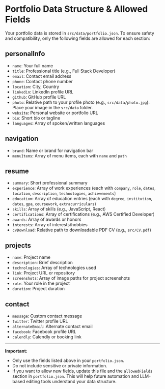 # Portfolio Data Structure & Allowed Fields

Your portfolio data is stored in `src/data/portfolio.json`. To ensure safety and compatibility, only the following fields are allowed for each section:

## personalInfo
- `name`: Your full name
- `title`: Professional title (e.g., Full Stack Developer)
- `email`: Contact email address
- `phone`: Contact phone number
- `location`: City, Country
- `linkedin`: LinkedIn profile URL
- `github`: GitHub profile URL
- `photo`: Relative path to your profile photo (e.g., `src/data/photo.jpg`). Place your image in the `src/data` folder.
- `website`: Personal website or portfolio URL
- `bio`: Short bio or tagline
- `languages`: Array of spoken/written languages

## navigation
- `brand`: Name or brand for navigation bar
- `menuItems`: Array of menu items, each with `name` and `path`

## resume
- `summary`: Short professional summary
- `experience`: Array of work experiences (each with `company`, `role`, `dates`, `location`, `description`, `technologies`, `achievements`)
- `education`: Array of education entries (each with `degree`, `institution`, `dates`, `gpa`, `coursework`, `extracurriculars`)
- `skills`: Array of skills (e.g., JavaScript, React)
- `certifications`: Array of certifications (e.g., AWS Certified Developer)
- `awards`: Array of awards or honors
- `interests`: Array of interests/hobbies
- `cvDownload`: Relative path to downloadable PDF CV (e.g., `src/CV.pdf`)

## projects
- `name`: Project name
- `description`: Brief description
- `technologies`: Array of technologies used
- `link`: Project URL or repository
- `screenshots`: Array of image paths for project screenshots
- `role`: Your role in the project
- `duration`: Project duration

## contact
- `message`: Custom contact message
- `twitter`: Twitter profile URL
- `alternateEmail`: Alternate contact email
- `facebook`: Facebook profile URL
- `calendly`: Calendly or booking link

---

**Important:**
- Only use the fields listed above in your `portfolio.json`.
- Do not include sensitive or private information.
- If you want to allow new fields, update this file and the `allowedFields` section in `portfolio.json`. This will help future automation and LLM-based editing tools understand your data structure.

